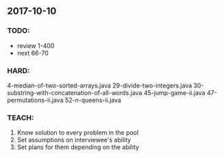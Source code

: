 ## 2017-10-10

### TODO:
- review 1-400
- next 66-70

### HARD:
4-median-of-two-sorted-arrays.java
29-divide-two-integers.java
30-substring-with-concatenation-of-all-words.java
45-jump-game-ii.java
47-permutations-ii.java
52-n-queens-ii.java

### TEACH:
1. Know solution to every problem in the pool
2. Set assumptions on interviewee's ability
3. Set plans for them depending on the ability
